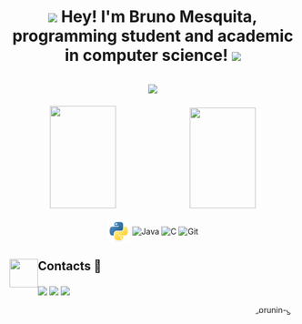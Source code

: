 <h1 align="center">
 <img src="https://emojis.slackmojis.com/emojis/images/1643514747/7550/pikachu_wave.gif?1643514747" width="40" /> Hey! I'm Bruno Mesquita, programming student and academic in computer science! <img src="https://emojis.slackmojis.com/emojis/images/1643514747/7550/pikachu_wave.gif?1643514747" width="40"/>
</h1>

<h2 align="center">
 
  <img src="https://thumbs.gfycat.com/HarmoniousUnknownAfghanhound-max-1mb.gif" width="65%"/>

</h2>

<div align="center">
  <img height="180em" width="48%" src="https://github-readme-stats.vercel.app/api?username=bruniin16&show_icons=true&theme=radical&include_all_commits=true&count_private=true"/>
  <img height="177em" width="48%" src="https://github-readme-stats.vercel.app/api/top-langs/?username=bruniin16&layout=compact&langs_count=7&theme=radical"/>
</div>
  
<div align="center" style="display: inline_block"><br>
  <img align="center" alt="Python" height="40" width="40" src="https://raw.githubusercontent.com/devicons/devicon/master/icons/python/python-original.svg">
  <img align="center" alt="Java" height="40" width="40" src="https://cdn.jsdelivr.net/gh/devicons/devicon/icons/java/java-plain.svg">
  <img align="center" alt="C" height="40" width="40" src="https://cdn.jsdelivr.net/gh/devicons/devicon/icons/c/c-original.svg">
  <img align="center" alt="Git" height="40" width="40" src="https://cdn.jsdelivr.net/gh/devicons/devicon/icons/git/git-original.svg">
</div>
  
  <!-- <img align="center" height="100em" width="1500" src="https://freepikpsd.com/file/2019/10/red-lightsaber-png-2-Transparent-Images.png"/> -->
  
  ## <img height="50" width="50" align="left" src="https://emojis.slackmojis.com/emojis/images/1620836617/38248/rupee.gif?1620836617"/> Contacts 📱
  ###
<div align="left">

  <a href="https://www.linkedin.com/in/bruno-mesquita-78744a201" target="_blank"><img src="https://img.shields.io/badge/-LinkedIn-%230077B5?style=for-the-badge&logo=linkedin&logoColor=white" target="_blank"></a>
  <a href="https://instagram.com/brunov_araujo" target="_blank"><img src="https://img.shields.io/badge/-Instagram-%23E4405F?style=for-the-badge&logo=instagram&logoColor=white" target="_blank"></a>
  <a href = "mailto:brunovinicius2002@hotmail.com"><img src="https://img.shields.io/badge/Microsoft_Outlook-0078D4?style=for-the-badge&logo=microsoft-outlook&logoColor=white" target="_blank"></a>

</div>
 <div align="right">
  <img align="right" alt="brunin-gif" height="200" style="border-radius:50px;" src="https://i.picasion.com/pic92/b1eaa58557cadfda71a50d143298bcb7.gif">
 </div>
